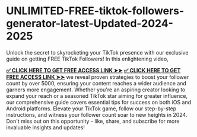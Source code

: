 # UNLIMITED-FREE-tiktok-followers-generator-latest-Updated-2024-2025

Unlock the secret to skyrocketing your TikTok presence with our exclusive guide on getting FREE TikTok Followers! In this enlightening video,

**[✅ CLICK HERE TO GET FREE ACCESS LINK ➤➤](https://samnus.xyz/Unlimited%20Tiktok/)**
**[✅ CLICK HERE TO GET FREE ACCESS LINK ➤➤](https://samnus.xyz/Unlimited%20Tiktok/)**
we reveal proven strategies to boost your follower count by over 5000, ensuring your content reaches a wider audience and garners more engagement. Whether you're an aspiring creator looking to expand your reach or a seasoned TikTok star aiming for greater influence, our comprehensive guide covers essential tips for success on both iOS and Android platforms. Elevate your TikTok game, follow our step-by-step instructions, and witness your follower count soar to new heights in 2024. Don't miss out on this opportunity - like, share, and subscribe for more invaluable insights and updates!
